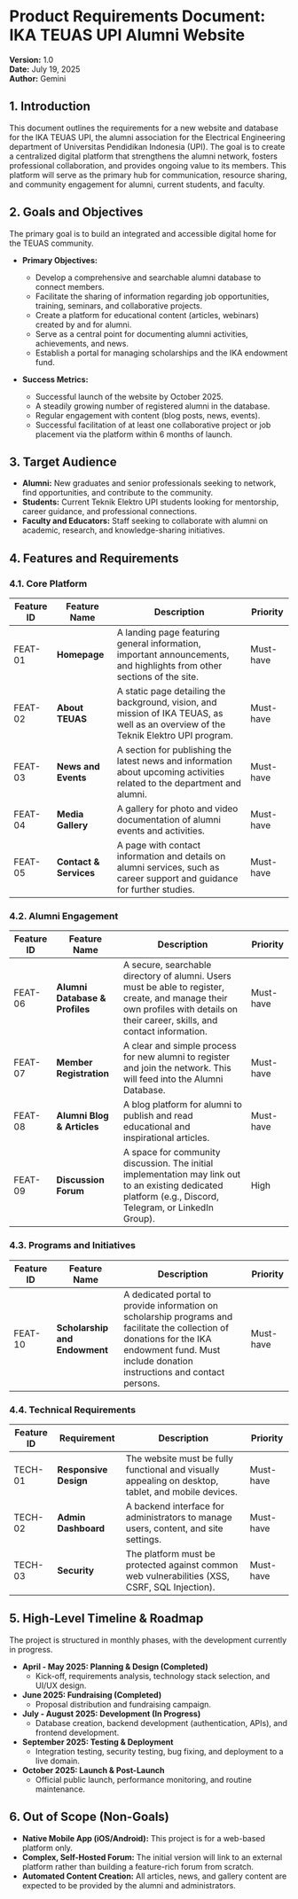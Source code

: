 # Product Requirements Document: IKA TEUAS UPI Alumni Website

**Version:** 1.0  
**Date:** July 19, 2025  
**Author:** Gemini

## 1. Introduction

This document outlines the requirements for a new website and database for the IKA TEUAS UPI, the alumni association for the Electrical Engineering department of Universitas Pendidikan Indonesia (UPI). The goal is to create a centralized digital platform that strengthens the alumni network, fosters professional collaboration, and provides ongoing value to its members. This platform will serve as the primary hub for communication, resource sharing, and community engagement for alumni, current students, and faculty.

## 2. Goals and Objectives

The primary goal is to build an integrated and accessible digital home for the TEUAS community.

*   **Primary Objectives:**
    *   Develop a comprehensive and searchable alumni database to connect members.
    *   Facilitate the sharing of information regarding job opportunities, training, seminars, and collaborative projects.
    *   Create a platform for educational content (articles, webinars) created by and for alumni.
    *   Serve as a central point for documenting alumni activities, achievements, and news.
    *   Establish a portal for managing scholarships and the IKA endowment fund.

*   **Success Metrics:**
    *   Successful launch of the website by October 2025.
    *   A steadily growing number of registered alumni in the database.
    *   Regular engagement with content (blog posts, news, events).
    *   Successful facilitation of at least one collaborative project or job placement via the platform within 6 months of launch.

## 3. Target Audience

*   **Alumni:** New graduates and senior professionals seeking to network, find opportunities, and contribute to the community.
*   **Students:** Current Teknik Elektro UPI students looking for mentorship, career guidance, and professional connections.
*   **Faculty and Educators:** Staff seeking to collaborate with alumni on academic, research, and knowledge-sharing initiatives.

## 4. Features and Requirements

### 4.1. Core Platform
| Feature ID | Feature Name | Description | Priority |
|---|---|---|---|
| FEAT-01 | **Homepage** | A landing page featuring general information, important announcements, and highlights from other sections of the site. | Must-have |
| FEAT-02 | **About TEUAS** | A static page detailing the background, vision, and mission of IKA TEUAS, as well as an overview of the Teknik Elektro UPI program. | Must-have |
| FEAT-03 | **News and Events** | A section for publishing the latest news and information about upcoming activities related to the department and alumni. | Must-have |
| FEAT-04 | **Media Gallery** | A gallery for photo and video documentation of alumni events and activities. | Must-have |
| FEAT-05 | **Contact & Services** | A page with contact information and details on alumni services, such as career support and guidance for further studies. | Must-have |

### 4.2. Alumni Engagement
| Feature ID | Feature Name | Description | Priority |
|---|---|---|---|
| FEAT-06 | **Alumni Database & Profiles** | A secure, searchable directory of alumni. Users must be able to register, create, and manage their own profiles with details on their career, skills, and contact information. | Must-have |
| FEAT-07 | **Member Registration** | A clear and simple process for new alumni to register and join the network. This will feed into the Alumni Database. | Must-have |
| FEAT-08 | **Alumni Blog & Articles** | A blog platform for alumni to publish and read educational and inspirational articles. | Must-have |
| FEAT-09 | **Discussion Forum** | A space for community discussion. The initial implementation may link out to an existing dedicated platform (e.g., Discord, Telegram, or LinkedIn Group). | High |

### 4.3. Programs and Initiatives
| Feature ID | Feature Name | Description | Priority |
|---|---|---|---|
| FEAT-10 | **Scholarship and Endowment** | A dedicated portal to provide information on scholarship programs and facilitate the collection of donations for the IKA endowment fund. Must include donation instructions and contact persons. | Must-have |

### 4.4. Technical Requirements
| Feature ID | Requirement | Description | Priority |
|---|---|---|---|
| TECH-01 | **Responsive Design** | The website must be fully functional and visually appealing on desktop, tablet, and mobile devices. | Must-have |
| TECH-02 | **Admin Dashboard** | A backend interface for administrators to manage users, content, and site settings. | Must-have |
| TECH-03 | **Security** | The platform must be protected against common web vulnerabilities (XSS, CSRF, SQL Injection). | Must-have |

## 5. High-Level Timeline & Roadmap

The project is structured in monthly phases, with the development currently in progress.

*   **April - May 2025: Planning & Design (Completed)**
    *   Kick-off, requirements analysis, technology stack selection, and UI/UX design.
*   **June 2025: Fundraising (Completed)**
    *   Proposal distribution and fundraising campaign.
*   **July - August 2025: Development (In Progress)**
    *   Database creation, backend development (authentication, APIs), and frontend development.
*   **September 2025: Testing & Deployment**
    *   Integration testing, security testing, bug fixing, and deployment to a live domain.
*   **October 2025: Launch & Post-Launch**
    *   Official public launch, performance monitoring, and routine maintenance.

## 6. Out of Scope (Non-Goals)

*   **Native Mobile App (iOS/Android):** This project is for a web-based platform only.
*   **Complex, Self-Hosted Forum:** The initial version will link to an external platform rather than building a feature-rich forum from scratch.
*   **Automated Content Creation:** All articles, news, and gallery content are expected to be provided by the alumni and administrators.

